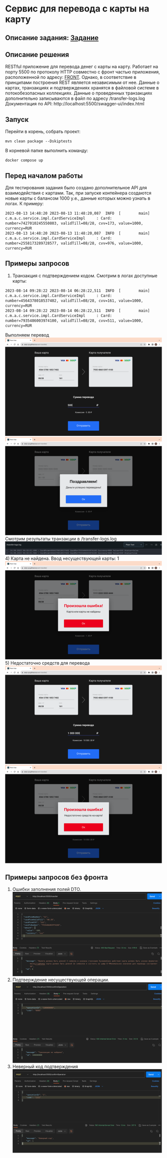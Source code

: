 # Сервис для перевода с карты на карту
## Описание задания: [Задание](https://github.com/netology-code/jd-homeworks/blob/master/diploma/moneytransferservice.md)
## Описание решения
RESTful приложение для перевода денег с карты на карту. Работает на порту 5500 по протоколу HTTP совместно с фронт частью приложения, расположенной по 
адресу: [FRONT](https://serp-ya.github.io/card-transfer/). Однако, в соответствие в принципами построения REST является независимым от нее. 
Данные о картах, транзакциях и подтверждениях хранятся в файловой системе в потокобезопасных коллекциях. Данные о проведенных транзакциях дополнительно записываются в файл по адресу 
/transfer-logs.log
    Документация по API: http://localhost:5500/swagger-ui/index.html
## Запуск
Перейти в корень, собрать проект:
```
mvn clean package --Dskiptests
```
В корневой папке выполнить команду:
```
docker compose up
```
## Перед началом работы
Для тестирования задания было создано дополнительное API для взаимодействия с картами. Так, при запуске контейнера создаются новые карты с балансом 
1000 у.е., данные которых можно узнать в логах. К примеру: 
```
2023-08-13 14:48:20 2023-08-13 11:48:20,087  INFO  [        main] c.m.a.c.service.impl.CardServiceImpl     : Card: number=7427010245550803, validTill=08/28, cvv=173, value=1000, currency=RUR 
2023-08-13 14:48:20 2023-08-13 11:48:20,087  INFO  [        main] c.m.a.c.service.impl.CardServiceImpl     : Card: number=2558173289728577, validTill=08/28, cvv=976, value=1000, currency=RUR 
```
## Примеры запросов
1) Транзакция с подтверждением кодом. Смотрим в логах доступные карты:
```
2023-08-14 09:28:22 2023-08-14 06:28:22,511  INFO  [        main] c.m.a.c.service.impl.CardServiceImpl     : Card: number=4564378018537402, validTill=08/28, cvv=161, value=1000, currency=RUR 
2023-08-14 09:28:22 2023-08-14 06:28:22,511  INFO  [        main] c.m.a.c.service.impl.CardServiceImpl     : Card: number=7935486003974100, validTill=08/28, cvv=511, value=1000, currency=RUR 
```
Выполняем перевод
![](test-transfer.png)
![](test-transfer-result.png)
   Смотрим результаты транзакции в /transfer-logs.log
![](test-transfer-result-logs.png)
4) Карта не найдена. Ввод несуществующей карты:
1[](test-transfer-error-card_not_found.png)
![](test-transfer-error-card_not_found-result.png)
5) Недостаточно средств для перевода
![](test-transfer-error-negative_balance.png)
![](test-transfer-error-negative_balance-result.png)

## Примеры запросов без фронта
1) Ошибки заполнения полей DTO.
![](test-transfer-validation.png)
2) Подтверждение несуществующей операции.
![](test-confirm-error-transfer_not_found.png)
3) Неверный код подтверждения
![](test-confirm-error-invalid_code.png)
